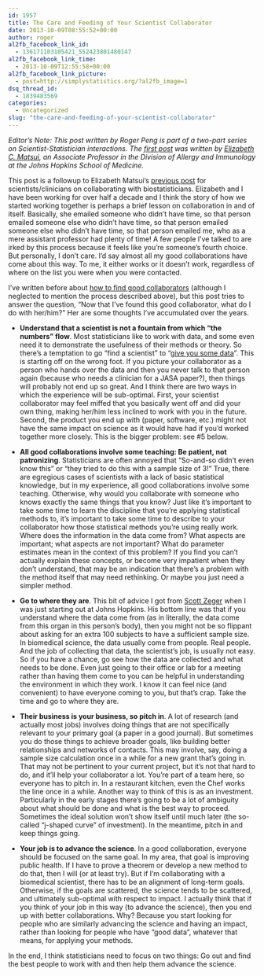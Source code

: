 ```yaml
---
id: 1957
title: The Care and Feeding of Your Scientist Collaborator
date: 2013-10-09T08:55:52+00:00
author: roger
al2fb_facebook_link_id:
  - 136171103105421_552423801480147
al2fb_facebook_link_time:
  - 2013-10-09T12:55:58+00:00
al2fb_facebook_link_picture:
  - post=http://simplystatistics.org/?al2fb_image=1
dsq_thread_id:
  - 1839483569
categories:
  - Uncategorized
slug: "the-care-and-feeding-of-your-scientist-collaborator"
---
```

  
*Editor’s Note: This post written by Roger Peng is part of a two-part series on Scientist-Statistician interactions. The [first post](http://simplystatistics.org/2013/10/08/the-care-and-feeding-of-the-biostatistician/) was written by <a href="http://www.hopkinschildrens.org/elizabeth-matsui-md.aspx">Elizabeth C. Matsui</a>, an Associate Professor in the Division of Allergy and Immunology at the Johns Hopkins School of Medicine.*

This post is a followup to Elizabeth Matsui’s [previous post](http://simplystatistics.org/2013/10/08/the-care-and-feeding-of-the-biostatistician/) for scientists/clinicians on collaborating with biostatisticians. Elizabeth and I have been working for over half a decade and I think the story of how we started working together is perhaps a brief lesson on collaboration in and of itself. Basically, she emailed someone who didn’t have time, so that person emailed someone else who didn’t have time, so that person emailed someone else who didn’t have time, so that person emailed me, who as a mere assistant professor had plenty of time! A few people I’ve talked to are irked by this process because it feels like you’re someone’s fourth choice. But personally, I don’t care. I’d say almost all my good collaborations have come about this way. To me, it either works or it doesn’t work, regardless of where on the list you were when you were contacted.

I’ve written before about <a href="http://simplystatistics.org/2011/10/20/finding-good-collaborators/">how to find good collaborators</a> (although I neglected to mention the process described above), but this post tries to answer the question, “Now that I’ve found this good collaborator, what do I do with her/him?” Her are some thoughts I’ve accumulated over the years.

* **Understand that a scientist is not a fountain from which “the numbers” flow**. Most statisticians like to work with data, and some even need it to demonstrate the usefulness of their methods or theory. So there’s a temptation to go “find a scientist” to “<a href="http://simplystatistics.org/2012/01/08/where-do-you-get-your-data/">give you some data</a>”. This is starting off on the wrong foot. If you picture your collaborator as a person who hands over the data and then you never talk to that person again (because who needs a clinician for a JASA paper?), then things will probably not end up so great. And I think there are two ways in which the experience will be sub-optimal. First, your scientist collaborator may feel miffed that you basically went off and did your own thing, making her/him less inclined to work with you in the future. Second, the product you end up with (paper, software, etc.) might not have the same impact on science as it would have had if you’d worked together more closely. This is the bigger problem: see #5 below.
  
* **All good collaborations involve some teaching: Be patient, not patronizing**. Statisticians are often annoyed that “So-and-so didn’t even know this” or “they tried to do this with a sample size of 3!” True, there are egregious cases of scientists with a lack of basic statistical knowledge, but in my experience, all good collaborations involve some teaching. Otherwise, why would you collaborate with someone who knows exactly the same things that you know? Just like it’s important to take some time to learn the discipline that you’re applying statistical methods to, it’s important to take some time to describe to your collaborator how those statistical methods you’re using really work. Where does the information in the data come from? What aspects are important; what aspects are not important? What do parameter estimates mean in the context of this problem? If you find you can’t actually explain these concepts, or become very impatient when they don’t understand, that may be an indication that there’s a problem with the method itself that may need rethinking. Or maybe you just need a simpler method.

* **Go to where they are**. This bit of advice I got from <a href="http://www.biostat.jhsph.edu/~szeger/">Scott Zeger</a> when I was just starting out at Johns Hopkins. His bottom line was that if you understand where the data come from (as in literally, the data come from this organ in this person’s body), then you might not be so flippant about asking for an extra 100 subjects to have a sufficient sample size. In biomedical science, the data usually come from people. Real people. And the job of collecting that data, the scientist’s job, is usually not easy. So if you have a chance, go see how the data are collected and what needs to be done. Even just going to their office or lab for a meeting rather than having them come to you can be helpful in understanding the environment in which they work. I know it can feel nice (and convenient) to have everyone coming to you, but that’s crap. Take the time and go to where they are.

* **Their business is your business, so pitch in**. A lot of research (and actually most jobs) involves doing things that are not specifically relevant to your primary goal (a paper in a good journal). But sometimes you do those things to achieve broader goals, like building better relationships and networks of contacts. This may involve, say, doing a sample size calculation once in a while for a new grant that’s going in. That may not be pertinent to your current project, but it’s not that hard to do, and it’ll help your collaborator a lot. You’re part of a team here, so everyone has to pitch in. In a restaurant kitchen, even the Chef works the line once in a while. Another way to think of this is as an investment. Particularly in the early stages there’s going to be a lot of ambiguity about what should be done and what is the best way to proceed. Sometimes the ideal solution won’t show itself until much later (the so-called “j-shaped curve” of investment). In the meantime, pitch in and keep things going.

* **Your job is to advance the science**. In a good collaboration, everyone should be focused on the same goal. In my area, that goal is improving public health. If I have to prove a theorem or develop a new method to do that, then I will (or at least try). But if I’m collaborating with a biomedical scientist, there has to be an alignment of long-term goals. Otherwise, if the goals are scattered, the science tends to be scattered, and ultimately sub-optimal with respect to impact. I actually think that if you think of your job in this way (to advance the science), then you end up with better collaborations. Why? Because you start looking for people who are similarly advancing the science and having an impact, rather than looking for people who have “good data”, whatever that means, for applying your methods.


In the end, I think statisticians need to focus on two things: Go out and find the best people to work with and then help them advance the science.
